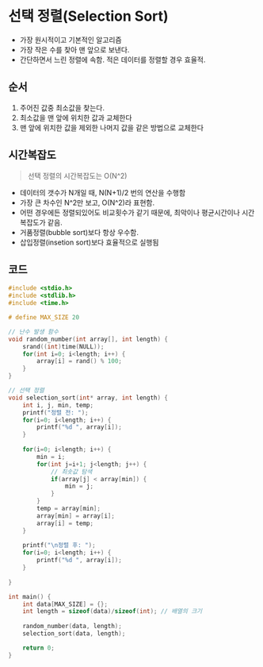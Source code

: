 # 선택 정렬(Selection Sort)

- 가장 원시적이고 기본적인 알고리즘
- 가장 작은 수를 찾아 맨 앞으로 보낸다.
- 간단하면서 느린 정렬에 속함. 적은 데이터를 정렬할 경우 효율적.



## **순서**

1. 주어진 값중 최소값을 찾는다.
2. 최소값을 맨 앞에 위치한 값과 교체한다
3. 맨 앞에 위치한 값을 제외한 나머지 값을 같은 방법으로 교체한다



## 시간복잡도

> 선택 정렬의 시간복잡도는 O(N^2)

- 데이터의 갯수가 N개일 때, N(N+1)/2 번의 연산을 수행함
- 가장 큰 차수인 N^2만 보고, O(N^2)라 표현함.
- 어떤 경우에든 정렬되있어도 비교횟수가 같기 때문에, 최악이나 평균시간이나 시간복잡도가 같음.
- 거품정렬(bubble sort)보다 항상 우수함.
- 삽입정렬(insetion sort)보다 효율적으로 실행됨

## 코드

```c
#include <stdio.h>
#include <stdlib.h>
#include <time.h>

# define MAX_SIZE 20

// 난수 발생 함수 
void random_number(int array[], int length) {
	srand((int)time(NULL));
	for(int i=0; i<length; i++) {
		array[i] = rand() % 100;
	}	
}

// 선택 정렬 
void selection_sort(int* array, int length) {
	int i, j, min, temp;
	printf("정렬 전: ");
	for(i=0; i<length; i++) {
		printf("%d ", array[i]);
	}
	
	for(i=0; i<length; i++) {
		min = i;
		for(int j=i+1; j<length; j++) {
			// 최솟값 탐색 
			if(array[j] < array[min]) {
				min = j;
			}
 		}
 		temp = array[min];
 		array[min] = array[i];
 		array[i] = temp;
	} 
	
	printf("\n정렬 후: "); 
	for(i=0; i<length; i++) {
		printf("%d ", array[i]);
	}
	
} 

int main() {
	int data[MAX_SIZE] = {};
	int length = sizeof(data)/sizeof(int); // 배열의 크기
	
	random_number(data, length);
	selection_sort(data, length);

	return 0;
}
```

